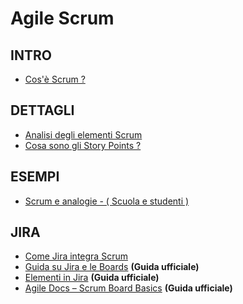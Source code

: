 # Agile Scrum

## INTRO

- [Cos'è Scrum ?](Scrum-Into.md)

## DETTAGLI

- [Analisi degli elementi Scrum](Scrum-Elements.md)
- [Cosa sono gli Story Points ?](Story-Points.md)

## ESEMPI

- [Scrum e analogie - ( Scuola e studenti )](Scrum-e-analogie.md)

## JIRA

- [Come Jira integra Scrum](Jira-e-Scrum.md)
- [Guida su Jira e le Boards](https://confluence.atlassian.com/agile064?utm_source=chatgpt.com) **(Guida ufficiale)**
- [Elementi in Jira](https://www.atlassian.com/software/jira/guides/getting-started/introduction?utm_source=chatgpt.com#dig-into-specific-features) **(Guida ufficiale)**
- [Agile Docs – Scrum Board Basics](https://www.atlassian.com/agile/project-management/scrum-board?utm_source=chatgpt.com) **(Guida ufficiale)**
